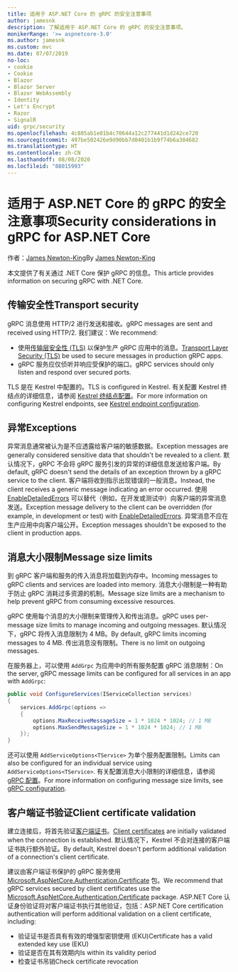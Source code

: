 ```yaml
---
title: 适用于 ASP.NET Core 的 gRPC 的安全注意事项
author: jamesnk
description: 了解适用于 ASP.NET Core 的 gRPC 的安全注意事项。
monikerRange: '>= aspnetcore-3.0'
ms.author: jamesnk
ms.custom: mvc
ms.date: 07/07/2019
no-loc:
- cookie
- Cookie
- Blazor
- Blazor Server
- Blazor WebAssembly
- Identity
- Let's Encrypt
- Razor
- SignalR
uid: grpc/security
ms.openlocfilehash: 4c805ab1e01b4c70644a12c277441d1d242ce720
ms.sourcegitcommit: 497be502426e9d90bb7d0401b1b9f74b6a384682
ms.translationtype: HT
ms.contentlocale: zh-CN
ms.lasthandoff: 08/08/2020
ms.locfileid: "88015993"
---
```

# <a name="security-considerations-in-grpc-for-aspnet-core"></a><span data-ttu-id="29d94-103">适用于 ASP.NET Core 的 gRPC 的安全注意事项</span><span class="sxs-lookup"><span data-stu-id="29d94-103">Security considerations in gRPC for ASP.NET Core</span></span>

<span data-ttu-id="29d94-104">作者：[James Newton-King](https://twitter.com/jamesnk)</span><span class="sxs-lookup"><span data-stu-id="29d94-104">By [James Newton-King](https://twitter.com/jamesnk)</span></span>

<span data-ttu-id="29d94-105">本文提供了有关通过 .NET Core 保护 gRPC 的信息。</span><span class="sxs-lookup"><span data-stu-id="29d94-105">This article provides information on securing gRPC with .NET Core.</span></span>

## <a name="transport-security"></a><span data-ttu-id="29d94-106">传输安全性</span><span class="sxs-lookup"><span data-stu-id="29d94-106">Transport security</span></span>

<span data-ttu-id="29d94-107">gRPC 消息使用 HTTP/2 进行发送和接收。</span><span class="sxs-lookup"><span data-stu-id="29d94-107">gRPC messages are sent and received using HTTP/2.</span></span> <span data-ttu-id="29d94-108">我们建议：</span><span class="sxs-lookup"><span data-stu-id="29d94-108">We recommend:</span></span>

* <span data-ttu-id="29d94-109">使用[传输层安全性 (TLS)](https://tools.ietf.org/html/rfc5246) 以保护生产 gRPC 应用中的消息。</span><span class="sxs-lookup"><span data-stu-id="29d94-109">[Transport Layer Security (TLS)](https://tools.ietf.org/html/rfc5246) be used to secure messages in production gRPC apps.</span></span>
* <span data-ttu-id="29d94-110">gRPC 服务应仅侦听并响应受保护的端口。</span><span class="sxs-lookup"><span data-stu-id="29d94-110">gRPC services should only listen and respond over secured ports.</span></span>

<span data-ttu-id="29d94-111">TLS 是在 Kestrel 中配置的。</span><span class="sxs-lookup"><span data-stu-id="29d94-111">TLS is configured in Kestrel.</span></span> <span data-ttu-id="29d94-112">有关配置 Kestrel 终结点的详细信息，请参阅 [Kestrel 终结点配置](xref:fundamentals/servers/kestrel#endpoint-configuration)。</span><span class="sxs-lookup"><span data-stu-id="29d94-112">For more information on configuring Kestrel endpoints, see [Kestrel endpoint configuration](xref:fundamentals/servers/kestrel#endpoint-configuration).</span></span>

## <a name="exceptions"></a><span data-ttu-id="29d94-113">异常</span><span class="sxs-lookup"><span data-stu-id="29d94-113">Exceptions</span></span>

<span data-ttu-id="29d94-114">异常消息通常被认为是不应透露给客户端的敏感数据。</span><span class="sxs-lookup"><span data-stu-id="29d94-114">Exception messages are generally considered sensitive data that shouldn't be revealed to a client.</span></span> <span data-ttu-id="29d94-115">默认情况下，gRPC 不会将 gRPC 服务引发的异常的详细信息发送给客户端。</span><span class="sxs-lookup"><span data-stu-id="29d94-115">By default, gRPC doesn't send the details of an exception thrown by a gRPC service to the client.</span></span> <span data-ttu-id="29d94-116">客户端将收到指示出现错误的一般消息。</span><span class="sxs-lookup"><span data-stu-id="29d94-116">Instead, the client receives a generic message indicating an error occurred.</span></span> <span data-ttu-id="29d94-117">使用 [EnableDetailedErrors](xref:grpc/configuration#configure-services-options) 可以替代（例如，在开发或测试中）向客户端的异常消息发送。</span><span class="sxs-lookup"><span data-stu-id="29d94-117">Exception message delivery to the client can be overridden (for example, in development or test) with [EnableDetailedErrors](xref:grpc/configuration#configure-services-options).</span></span> <span data-ttu-id="29d94-118">异常消息不应在生产应用中向客户端公开。</span><span class="sxs-lookup"><span data-stu-id="29d94-118">Exception messages shouldn't be exposed to the client in production apps.</span></span>

## <a name="message-size-limits"></a><span data-ttu-id="29d94-119">消息大小限制</span><span class="sxs-lookup"><span data-stu-id="29d94-119">Message size limits</span></span>

<span data-ttu-id="29d94-120">到 gRPC 客户端和服务的传入消息将加载到内存中。</span><span class="sxs-lookup"><span data-stu-id="29d94-120">Incoming messages to gRPC clients and services are loaded into memory.</span></span> <span data-ttu-id="29d94-121">消息大小限制是一种有助于防止 gRPC 消耗过多资源的机制。</span><span class="sxs-lookup"><span data-stu-id="29d94-121">Message size limits are a mechanism to help prevent gRPC from consuming excessive resources.</span></span>

<span data-ttu-id="29d94-122">gRPC 使用每个消息的大小限制来管理传入和传出消息。</span><span class="sxs-lookup"><span data-stu-id="29d94-122">gRPC uses per-message size limits to manage incoming and outgoing messages.</span></span> <span data-ttu-id="29d94-123">默认情况下，gRPC 将传入消息限制为 4 MB。</span><span class="sxs-lookup"><span data-stu-id="29d94-123">By default, gRPC limits incoming messages to 4 MB.</span></span> <span data-ttu-id="29d94-124">传出消息没有限制。</span><span class="sxs-lookup"><span data-stu-id="29d94-124">There is no limit on outgoing messages.</span></span>

<span data-ttu-id="29d94-125">在服务器上，可以使用 `AddGrpc` 为应用中的所有服务配置 gRPC 消息限制：</span><span class="sxs-lookup"><span data-stu-id="29d94-125">On the server, gRPC message limits can be configured for all services in an app with `AddGrpc`:</span></span>

```csharp
public void ConfigureServices(IServiceCollection services)
{
    services.AddGrpc(options =>
    {
        options.MaxReceiveMessageSize = 1 * 1024 * 1024; // 1 MB
        options.MaxSendMessageSize = 1 * 1024 * 1024; // 1 MB
    });
}
```

<span data-ttu-id="29d94-126">还可以使用 `AddServiceOptions<TService>` 为单个服务配置限制。</span><span class="sxs-lookup"><span data-stu-id="29d94-126">Limits can also be configured for an individual service using `AddServiceOptions<TService>`.</span></span> <span data-ttu-id="29d94-127">有关配置消息大小限制的详细信息，请参阅 [gRPC 配置](xref:grpc/configuration)。</span><span class="sxs-lookup"><span data-stu-id="29d94-127">For more information on configuring message size limits, see [gRPC configuration](xref:grpc/configuration).</span></span>

## <a name="client-certificate-validation"></a><span data-ttu-id="29d94-128">客户端证书验证</span><span class="sxs-lookup"><span data-stu-id="29d94-128">Client certificate validation</span></span>

<span data-ttu-id="29d94-129">建立连接后，将首先验证[客户端证书](https://tools.ietf.org/html/rfc5246#section-7.4.4)。</span><span class="sxs-lookup"><span data-stu-id="29d94-129">[Client certificates](https://tools.ietf.org/html/rfc5246#section-7.4.4) are initially validated when the connection is established.</span></span> <span data-ttu-id="29d94-130">默认情况下，Kestrel 不会对连接的客户端证书执行额外验证。</span><span class="sxs-lookup"><span data-stu-id="29d94-130">By default, Kestrel doesn't perform additional validation of a connection's client certificate.</span></span>

<span data-ttu-id="29d94-131">建议由客户端证书保护的 gRPC 服务使用 [Microsoft.AspNetCore.Authentication.Certificate](xref:security/authentication/certauth) 包。</span><span class="sxs-lookup"><span data-stu-id="29d94-131">We recommend that gRPC services secured by client certificates use the [Microsoft.AspNetCore.Authentication.Certificate](xref:security/authentication/certauth) package.</span></span> <span data-ttu-id="29d94-132">ASP.NET Core 认证身份验证将对客户端证书执行其他验证，包括：</span><span class="sxs-lookup"><span data-stu-id="29d94-132">ASP.NET Core certification authentication will perform additional validation on a client certificate, including:</span></span>

* <span data-ttu-id="29d94-133">验证证书是否具有有效的增强型密钥使用 (EKU)</span><span class="sxs-lookup"><span data-stu-id="29d94-133">Certificate has a valid extended key use (EKU)</span></span>
* <span data-ttu-id="29d94-134">验证是否在其有效期内</span><span class="sxs-lookup"><span data-stu-id="29d94-134">Is within its validity period</span></span>
* <span data-ttu-id="29d94-135">检查证书吊销</span><span class="sxs-lookup"><span data-stu-id="29d94-135">Check certificate revocation</span></span>
